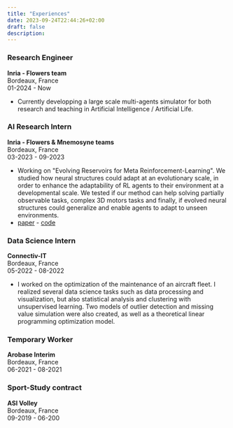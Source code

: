 ```yaml
---
title: "Experiences"
date: 2023-09-24T22:44:26+02:00
draft: false
description: 
---
```



### Research Engineer
**Inria - Flowers team**\
Bordeaux, France\
01-2024 - Now

- Currently developping a large scale multi-agents simulator for both research and teaching in Artificial Intelligence / Artificial Life.

### AI Research Intern
**Inria - Flowers & Mnemosyne teams**\
Bordeaux, France\
03-2023 - 09-2023

- Working on "Evolving Reservoirs for Meta Reinforcement-Learning". We studied how neural structures could adapt at an evolutionary scale, in order to enhance the adaptability of RL agents to their environment at a developmental scale. We tested if our method can help solving partially observable tasks, complex 3D motors tasks and finally, if evolved neural structures could generalize and enable agents to adapt to unseen environments.
- [paper](https://arxiv.org/abs/2312.06695) - [code](https://github.com/corentinlger/ER-MRL)


### Data Science Intern
**Connectiv-IT**\
Bordeaux, France\
05-2022 - 08-2022

- I worked on the optimization of the maintenance of an aircraft fleet. I realized several data science tasks such as data processing and visualization, but also statistical analysis and clustering with unsupervised learning. Two models of outlier detection and missing value simulation were also created, as well as a theoretical linear programming optimization model.


### Temporary Worker
**Arobase Interim**\
Bordeaux, France\
06-2021 - 08-2021


### Sport-Study contract
**ASI Volley**\
Bordeaux, France\
09-2019 - 06-200
